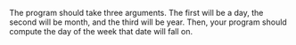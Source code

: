 The program should take three arguments. The first will be a day, the second will be month, and the third will be year. Then, your program should compute the day of the week that date will fall on.
